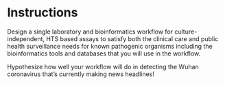 # Instructions
Design a single laboratory and bioinformatics workflow for culture-independent, HTS based assays to satisfy both the clinical care and public health surveillance needs for known pathogenic organisms including the bioinformatics tools and databases that you will use in the workflow. 

Hypothesize how well your workflow will do in detecting the Wuhan coronavirus that’s currently making news headlines!
